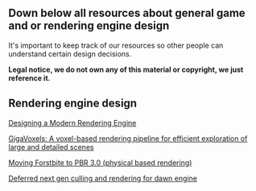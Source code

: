 ## Down below all resources about general game and or rendering engine design

It's important to keep track of our resources so other people can understand certain design decisions.

**Legal notice, we do not own any of this material or copyright, we just reference it.**

## Rendering engine design

[Designing a Modern Rendering Engine](https://www.cg.tuwien.ac.at/research/publications/2007/bauchinger-2007-mre/bauchinger-2007-mre-Thesis.pdf)

[GigaVoxels: A voxel-based rendering pipeline for efficient exploration of large and detailed scenes](http://maverick.inria.fr/Membres/Cyril.Crassin/thesis/)

[Moving Forstbite to PBR 3.0 (physical based rendering)](https://seblagarde.files.wordpress.com/2015/07/course_notes_moving_frostbite_to_pbr_v32.pdf)

[Deferred next gen culling and rendering for dawn engine](https://eidosmontreal.com/en/news/deferred-next-gen-culling-and-rendering-for-dawn-engine)

